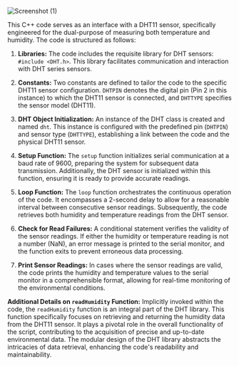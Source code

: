 
![Screenshot (1)](https://github.com/Shrevatsa-saaimurugan/humitity_dector/assets/152064810/315d58c3-958e-4cce-a006-b99fd55b6163)

This C++ code serves as an interface with a DHT11 sensor, specifically engineered for the dual-purpose of measuring both temperature and humidity. The code is structured as follows:

1. **Libraries:**
   The code includes the requisite library for DHT sensors: `#include <DHT.h>`.
    This library facilitates communication and interaction with DHT series sensors.

3. **Constants:**
   Two constants are defined to tailor the code to the specific DHT11 sensor configuration.
   `DHTPIN` denotes the digital pin (Pin 2 in this instance) to which the DHT11 sensor is connected, and `DHTTYPE` specifies the sensor model (DHT11).

5. **DHT Object Initialization:**
   An instance of the DHT class is created and named `dht`.
    This instance is configured with the predefined pin (`DHTPIN`) and sensor type (`DHTTYPE`), establishing a link between the code and the physical DHT11 sensor.

7. **Setup Function:**
   The `setup` function initializes serial communication at a baud rate of 9600,
   preparing the system for subsequent data transmission. Additionally, the DHT sensor is initialized within this function, ensuring it is ready to provide accurate readings.

9. **Loop Function:**
   The `loop` function orchestrates the continuous operation of the code.
   It encompasses a 2-second delay to allow for a reasonable interval between consecutive sensor readings. Subsequently, the code retrieves both humidity and temperature readings from the DHT sensor.

11. **Check for Read Failures:**
   A conditional statement verifies the validity of the sensor readings.
If either the humidity or temperature reading is not a number (NaN), an error message is printed to the serial monitor, and the function exits to prevent erroneous data processing.

13. **Print Sensor Readings:**
   In cases where the sensor readings are valid, the code prints the humidity and temperature values to the serial monitor in a comprehensible format,
 allowing for real-time monitoring of the environmental conditions.

**Additional Details on `readHumidity` Function:**
   Implicitly invoked within the code, the `readHumidity` function is an integral part of the DHT library.
   This function specifically focuses on retrieving and returning the humidity data from the DHT11 sensor. 
   It plays a pivotal role in the overall functionality of the script, contributing to the acquisition of precise and up-to-date environmental data.
   The modular design of the DHT library abstracts the intricacies of data retrieval, enhancing the code's readability and maintainability.
